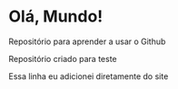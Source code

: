 # Olá, Mundo!
 Repositório para aprender a usar o Github

 Repositório criado para teste
 
 Essa linha eu adicionei diretamente do site

